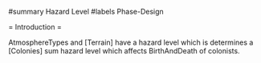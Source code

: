 #summary Hazard Level
#labels Phase-Design

= Introduction =

AtmosphereTypes and [Terrain] have a hazard level which is determines a [Colonies] sum hazard level which affects BirthAndDeath of colonists.
 